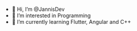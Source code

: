 - 👋 Hi, I’m @JannisDev
- 👀 I’m interested in Programming
- 🌱 I’m currently learning Flutter, Angular and C++
